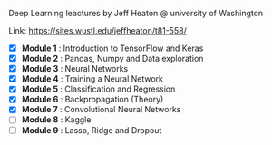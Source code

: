 Deep Learning leactures by Jeff Heaton @ university of Washington 

Link: https://sites.wustl.edu/jeffheaton/t81-558/

- [x] **Module 1** : Introduction to TensorFlow and Keras
- [x] **Module 2** : Pandas, Numpy and Data exploration
- [x] **Module 3** : Neural Networks
- [x] **Module 4** : Training a Neural Network
- [x] **Module 5** : Classification and Regression
- [x] **Module 6** : Backpropagation (Theory)
- [x] **Module 7** : Convolutional Neural Networks
- [ ] **Module 8** : Kaggle
- [ ] **Module 9** : Lasso, Ridge and Dropout